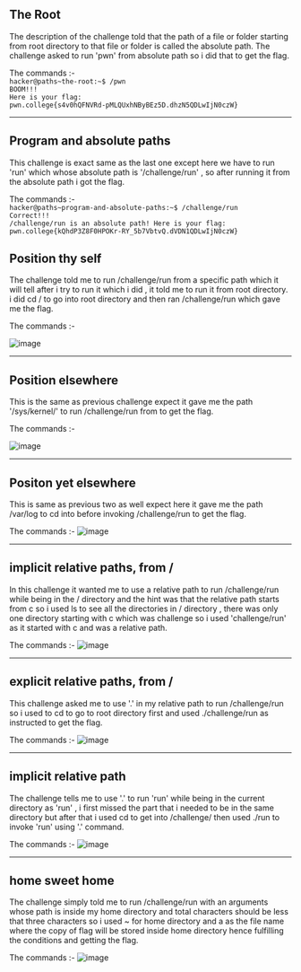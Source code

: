 ## The Root
The description of the challenge told that the path of a file or folder starting from root directory to that file or folder is called the absolute path. The challenge asked to run 'pwn' from absolute path so i did that to get the flag.

The commands :-<br/>
` hacker@paths~the-root:~$ /pwn `<br/> 
` BOOM!!! `<br/>
` Here is your flag: `<br/>
` pwn.college{s4v0hQFNVRd-pMLQUxhNByBEz5D.dhzN5QDLwIjN0czW} `

- - -

## Program and absolute paths
This challenge is exact same as the last one except here we have to run 'run' which whose absolute path is '/challenge/run' , so after running it from the absolute path i got the flag.

The commands :- <br/>
`hacker@paths~program-and-absolute-paths:~$ /challenge/run`<br/>
`Correct!!!`<br/>
`/challenge/run is an absolute path! Here is your flag:`<br/>
`pwn.college{kQhdP3Z8F0HPOKr-RY_5b7VbtvQ.dVDN1QDLwIjN0czW}`<br/>

## Position thy self
The challenge told me to run /challenge/run from a specific path which it will tell after i try to run it which i did , it told me to run it from root directory. i did cd / to go into root directory and then ran /challenge/run which gave me the flag.

The commands :-

![image](https://i.imgur.com/LqbTpAq.png)

- - -

## Position elsewhere
This is the same as previous challenge expect it gave me the path '/sys/kernel/' to run /challenge/run from to get the flag.

The commands :-

![image](https://i.imgur.com/gGL8MQb.png)

- - -

## Positon yet elsewhere
This is same as previous two as well expect here it gave me the path /var/log to cd into before invoking /challenge/run to get the flag.

The commands :-
![image](https://i.imgur.com/2vJ09Wx.png)

- - -

## implicit relative paths, from /
In this challenge it wanted me to use a relative path to run /challenge/run while being in the / directory and the hint was that the relative path starts from c so i used ls to see all the directories in / directory , there was only one directory starting with c which was challenge so i used 'challenge/run' as it started with c and was a relative path.

The commands :-
![image](https://i.imgur.com/hIt7NuQ.png)

- - -

## explicit relative paths, from /
This challenge asked me to use '.' in my relative path to run /challenge/run so i used to cd to go to root directory first and used ./challenge/run as instructed to get the flag.

The commands :-
![image](https://i.imgur.com/ENxyYco.png)

- - -

## implicit relative path 
The challenge tells me to use '.' to run 'run' while being in the current directory as 'run' , i first missed the part that i needed to be in the same directory but after that i used cd to get into /challenge/ then used ./run to invoke 'run' using '.' command.

The commands :-
![image](https://i.imgur.com/1PtxTNh.png)

- - -

## home sweet home
The challenge simply told me to run /challenge/run with an arguments whose path is inside my home directory and total characters should be less that three characters so i used ~ for home directory and a as the file name where the copy of flag will be stored inside home directory hence fulfilling the conditions and getting the flag.

The commands :-
![image](https://i.imgur.com/pxI3edI.png)

